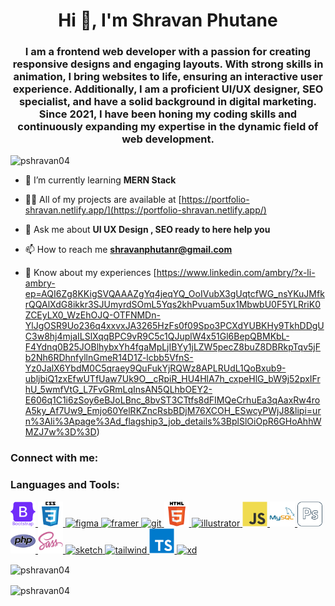 <h1 align="center">Hi 👋, I'm Shravan Phutane</h1>
<h3 align="center">I am a frontend web developer with a passion for creating responsive designs and engaging layouts. With strong skills in animation, I bring websites to life, ensuring an interactive user experience. Additionally, I am a proficient UI/UX designer, SEO specialist, and have a solid background in digital marketing. Since 2021, I have been honing my coding skills and continuously expanding my expertise in the dynamic field of web development.</h3>

<p align="left"> <img src="https://komarev.com/ghpvc/?username=pshravan04&label=Profile%20views&color=0e75b6&style=flat" alt="pshravan04" /> </p>

- 🌱 I’m currently learning **MERN Stack**

- 👨‍💻 All of my projects are available at [https://portfolio-shravan.netlify.app/](https://portfolio-shravan.netlify.app/)

- 💬 Ask me about **UI UX Design , SEO ready to here help you**

- 📫 How to reach me **shravanphutanr@gmail.com**

- 📄 Know about my experiences [https://www.linkedin.com/ambry/?x-li-ambry-ep=AQI6Zg8KKigSVQAAAZgYq4jeqYQ_OoIVubX3gUqtcfWG_nsYKuJMfkrQQAlXdG8ikkr3SJUmyrdSOmL5Yqs2khPvuam5ux1MbwbU0F5YLRriK0ZCEyLX0_WzEhOJQ-OTFNMDn-YlJgOSR9Uo236q4xxvxJA3265HzFs0f09Spo3PCXdYUBKHy9TkhDDgUC3w8hj4mjaILSlXqqBPC9vR9C5c1QJuplW4x51Gl6BepQBMKbL-F4Ydnq0B25JOBlhybxYh4fgaMpLjIBYy1jLZW5pecZ8buZ8DBRkpTqv5jFb2Nh6RDhnfyllnGmeR14D1Z-lcbb5VfnS-Yz0JalX6YbdM0C5qraey9QuFukYjRQWz8APLRUdL1QoBxub9-ubljbiQ1zxEfwUTfUaw7Uk9O__cRpiR_HU4HlA7h_cxpeHlG_bW9j52pxIFrhU_5wmfVtG_L7FvGRmLqInsAN5QLhbOEY2-E606q1C1i6zSoy6eBJoLBnc_8bvST3CTtfs8dFIMQeCrhuEa3qAaxRw4roA5ky_Af7Uw9_Emjo60YelRKZncRsbBDjM76XCOH_ESwcyPWjJ8&lipi=urn%3Ali%3Apage%3Ad_flagship3_job_details%3BplSlOiOpR6GHoAhhWMZJ7w%3D%3D)

<h3 align="left">Connect with me:</h3>
<p align="left">
</p>

<h3 align="left">Languages and Tools:</h3>
<p align="left"> <a href="https://getbootstrap.com" target="_blank" rel="noreferrer"> <img src="https://raw.githubusercontent.com/devicons/devicon/master/icons/bootstrap/bootstrap-plain-wordmark.svg" alt="bootstrap" width="40" height="40"/> </a> <a href="https://www.w3schools.com/css/" target="_blank" rel="noreferrer"> <img src="https://raw.githubusercontent.com/devicons/devicon/master/icons/css3/css3-original-wordmark.svg" alt="css3" width="40" height="40"/> </a> <a href="https://www.figma.com/" target="_blank" rel="noreferrer"> <img src="https://www.vectorlogo.zone/logos/figma/figma-icon.svg" alt="figma" width="40" height="40"/> </a> <a href="https://www.framer.com/" target="_blank" rel="noreferrer"> <img src="https://www.vectorlogo.zone/logos/framer/framer-icon.svg" alt="framer" width="40" height="40"/> </a> <a href="https://git-scm.com/" target="_blank" rel="noreferrer"> <img src="https://www.vectorlogo.zone/logos/git-scm/git-scm-icon.svg" alt="git" width="40" height="40"/> </a> <a href="https://www.w3.org/html/" target="_blank" rel="noreferrer"> <img src="https://raw.githubusercontent.com/devicons/devicon/master/icons/html5/html5-original-wordmark.svg" alt="html5" width="40" height="40"/> </a> <a href="https://www.adobe.com/in/products/illustrator.html" target="_blank" rel="noreferrer"> <img src="https://www.vectorlogo.zone/logos/adobe_illustrator/adobe_illustrator-icon.svg" alt="illustrator" width="40" height="40"/> </a> <a href="https://developer.mozilla.org/en-US/docs/Web/JavaScript" target="_blank" rel="noreferrer"> <img src="https://raw.githubusercontent.com/devicons/devicon/master/icons/javascript/javascript-original.svg" alt="javascript" width="40" height="40"/> </a> <a href="https://www.mysql.com/" target="_blank" rel="noreferrer"> <img src="https://raw.githubusercontent.com/devicons/devicon/master/icons/mysql/mysql-original-wordmark.svg" alt="mysql" width="40" height="40"/> </a> <a href="https://www.photoshop.com/en" target="_blank" rel="noreferrer"> <img src="https://raw.githubusercontent.com/devicons/devicon/master/icons/photoshop/photoshop-line.svg" alt="photoshop" width="40" height="40"/> </a> <a href="https://www.php.net" target="_blank" rel="noreferrer"> <img src="https://raw.githubusercontent.com/devicons/devicon/master/icons/php/php-original.svg" alt="php" width="40" height="40"/> </a> <a href="https://sass-lang.com" target="_blank" rel="noreferrer"> <img src="https://raw.githubusercontent.com/devicons/devicon/master/icons/sass/sass-original.svg" alt="sass" width="40" height="40"/> </a> <a href="https://www.sketch.com/" target="_blank" rel="noreferrer"> <img src="https://www.vectorlogo.zone/logos/sketchapp/sketchapp-icon.svg" alt="sketch" width="40" height="40"/> </a> <a href="https://tailwindcss.com/" target="_blank" rel="noreferrer"> <img src="https://www.vectorlogo.zone/logos/tailwindcss/tailwindcss-icon.svg" alt="tailwind" width="40" height="40"/> </a> <a href="https://www.typescriptlang.org/" target="_blank" rel="noreferrer"> <img src="https://raw.githubusercontent.com/devicons/devicon/master/icons/typescript/typescript-original.svg" alt="typescript" width="40" height="40"/> </a> <a href="https://www.adobe.com/products/xd.html" target="_blank" rel="noreferrer"> <img src="https://cdn.worldvectorlogo.com/logos/adobe-xd.svg" alt="xd" width="40" height="40"/> </a> </p>

<p><img align="center" src="https://github-readme-stats.vercel.app/api/top-langs?username=pshravan04&show_icons=true&locale=en&layout=compact" alt="pshravan04" /></p>

<p><img align="center" src="https://github-readme-streak-stats.herokuapp.com/?user=pshravan04&" alt="pshravan04" /></p>
